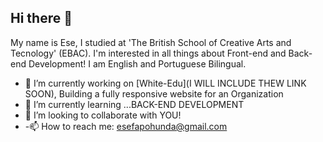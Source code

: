 ## Hi there 👋 

My name is Ese,  I studied at 'The British School of Creative Arts and Tecnology' (EBAC). I'm interested in all  things about Front-end and Back-end Development!
I am English and Portuguese Bilingual.

- 🔭 I’m currently working on [White-Edu](I WILL INCLUDE THEW LINK SOON), Building a fully responsive website for an Organization
- 🌱 I’m currently learning ...BACK-END DEVELOPMENT
- 👯 I’m looking to collaborate  with YOU!
- 
  -📫 How to reach me: esefapohunda@gmail.com
  
<!--
**arumemi/arumemi** is a ✨ _special_ ✨ repository because its `README.md` (this file) appears on your GitHub profile.

Here are some ideas to get you started:

- 🔭 I’m currently working on ...
- 🌱 I’m currently learning ...
- 👯 I’m looking to collaborate on ...
- 🤔 I’m looking for help with ...
- 💬 Ask me about ...
- 📫 How to reach me: ...
- 😄 Pronouns: ...
- ⚡ Fun fact: ...
-->
